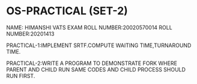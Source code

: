 # OS-PRACTICAL (SET-2)
NAME: HIMANSHI VATS   EXAM ROLL NUMBER:20020570014   ROLL NUMBER:20201413 


PRACTICAL-1:IMPLEMENT SRTF.COMPUTE WAITING TIME,TURNAROUND TIME.

PRACTICAL-2:WRITE A PROGRAM TO DEMONSTRATE FORK WHERE PARENT AND CHILD RUN SAME CODES AND CHILD PROCESS SHOULD RUN FIRST.
